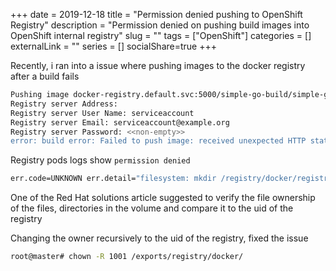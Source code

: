 +++ 
date = 2019-12-18
title = "Permission denied pushing to OpenShift Registry"
description = "Permission denied on pushing build images into OpenShift internal registry"
slug = "" 
tags = ["OpenShift"]
categories = []
externalLink = ""
series = []
socialShare=true
+++

Recently, i ran into a issue where pushing images to the docker registry after a build fails

```bash
Pushing image docker-registry.default.svc:5000/simple-go-build/simple-go:latest ...
Registry server Address:
Registry server User Name: serviceaccount
Registry server Email: serviceaccount@example.org
Registry server Password: <<non-empty>>
error: build error: Failed to push image: received unexpected HTTP status: 500 Internal Server Error
```

Registry pods logs show `permission denied`

```bash
err.code=UNKNOWN err.detail="filesystem: mkdir /registry/docker/registry/v2/repositories/simple-go-build/simple-go/_uploads/c34415b4-c6d8-42ba-9854-aee449efd984: permission denied"
```

One of the Red Hat solutions article suggested to verify the file ownership of the files, directories in the volume and compare it to the uid of the registry

Changing the owner recursively to the uid of the registry, fixed the issue

```bash
root@master# chown -R 1001 /exports/registry/docker/
```
